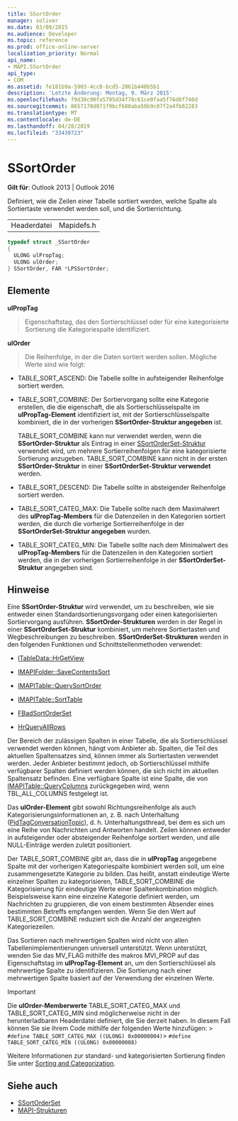 ```yaml
---
title: SSortOrder
manager: soliver
ms.date: 03/09/2015
ms.audience: Developer
ms.topic: reference
ms.prod: office-online-server
localization_priority: Normal
api_name:
- MAPI.SSortOrder
api_type:
- COM
ms.assetid: fe181b9a-5903-4cc0-bcd5-2061b440b5b1
description: 'Letzte Änderung: Montag, 9. März 2015'
ms.openlocfilehash: f9d38c90fa5795d34f78c61ce0faa5f76d8f740d
ms.sourcegitcommit: 8657170d071f9bcf680aba50b9c07f2a4fb82283
ms.translationtype: MT
ms.contentlocale: de-DE
ms.lasthandoff: 04/28/2019
ms.locfileid: "33439723"
---
```

# <a name="ssortorder"></a>SSortOrder
 
**Gilt für**: Outlook 2013 | Outlook 2016 
  
Definiert, wie die Zeilen einer Tabelle sortiert werden, welche Spalte als Sortiertaste verwendet werden soll, und die Sortierrichtung. 
  
|||
|:-----|:-----|
|Headerdatei  <br/> |Mapidefs.h  <br/> |
   
```cpp
typedef struct _SSortOrder
{
  ULONG ulPropTag;
  ULONG ulOrder;
} SSortOrder, FAR *LPSSortOrder;

```

## <a name="members"></a>Elemente

**ulPropTag**
  
> Eigenschaftstag, das den Sortierschlüssel oder für eine kategorisierte Sortierung die Kategoriespalte identifiziert.
    
**ulOrder**
  
> Die Reihenfolge, in der die Daten sortiert werden sollen. Mögliche Werte sind wie folgt:
    
  - TABLE_SORT_ASCEND: Die Tabelle sollte in aufsteigender Reihenfolge sortiert werden.
      
  - TABLE_SORT_COMBINE: Der Sortiervorgang sollte eine Kategorie erstellen, die die eigenschaft, die als Sortierschlüsselspalte im **ulPropTag-Element** identifiziert ist, mit der Sortierschlüsselspalte kombiniert, die in der vorherigen **SSortOrder-Struktur angegeben** ist. 
      
    TABLE_SORT_COMBINE kann nur verwendet werden, wenn die **SSortOrder-Struktur** als Eintrag in einer [SSortOrderSet-Struktur](ssortorderset.md) verwendet wird, um mehrere Sortierreihenfolgen für eine kategorisierte Sortierung anzugeben. TABLE_SORT_COMBINE kann nicht in der ersten **SSortOrder-Struktur** in einer **SSortOrderSet-Struktur verwendet** werden. 
      
  - TABLE_SORT_DESCEND: Die Tabelle sollte in absteigender Reihenfolge sortiert werden.
      
  - TABLE_SORT_CATEG_MAX: Die Tabelle sollte nach dem Maximalwert des **ulPropTag-Members** für die Datenzeilen in den Kategorien sortiert werden, die durch die vorherige Sortierreihenfolge in der **SSortOrderSet-Struktur angegeben** wurden. 
      
  - TABLE_SORT_CATEG_MIN: Die Tabelle sollte nach dem Minimalwert des **ulPropTag-Members** für die Datenzeilen in den Kategorien sortiert werden, die in der vorherigen Sortierreihenfolge in der **SSortOrderSet-Struktur** angegeben sind. 
    
## <a name="remarks"></a>Hinweise

Eine **SSortOrder-Struktur** wird verwendet, um zu beschreiben, wie sie entweder einen Standardsortierungsvorgang oder einen kategorisierten Sortiervorgang ausführen. **SSortOrder-Strukturen** werden in der Regel in einer **SSortOrderSet-Struktur** kombiniert, um mehrere Sortiertasten und Wegbeschreibungen zu beschreiben. **SSortOrderSet-Strukturen** werden in den folgenden Funktionen und Schnittstellenmethoden verwendet: 
  
- [ITableData::HrGetView](itabledata-hrgetview.md)
    
- [IMAPIFolder::SaveContentsSort](imapifolder-savecontentssort.md)
    
- [IMAPITable::QuerySortOrder](imapitable-querysortorder.md)
    
- [IMAPITable::SortTable](imapitable-sorttable.md)
    
- [FBadSortOrderSet](fbadsortorderset.md)
    
- [HrQueryAllRows](hrqueryallrows.md)
    
Der Bereich der zulässigen Spalten in einer Tabelle, die als Sortierschlüssel verwendet werden können, hängt vom Anbieter ab. Spalten, die Teil des aktuellen Spaltensatzes sind, können immer als Sortiertasten verwendet werden. Jeder Anbieter bestimmt jedoch, ob Sortierschlüssel mithilfe verfügbarer Spalten definiert werden können, die sich nicht im aktuellen Spaltensatz befinden. Eine verfügbare Spalte ist eine Spalte, die von [IMAPITable::QueryColumns](imapitable-querycolumns.md) zurückgegeben wird, wenn TBL_ALL_COLUMNS festgelegt ist. 
  
Das **ulOrder-Element** gibt sowohl Richtungsreihenfolge als auch Kategorisierungsinformationen an, z. B. nach Unterhaltung ([PidTagConversationTopic](pidtagconversationtopic-canonical-property.md)), d. h. Unterhaltungsthread, bei dem es sich um eine Reihe von Nachrichten und Antworten handelt. Zeilen können entweder in aufsteigender oder absteigender Reihenfolge sortiert werden, und alle NULL-Einträge werden zuletzt positioniert. 
  
Der TABLE_SORT_COMBINE gibt an, dass die in **ulPropTag** angegebene Spalte mit der vorherigen Kategoriespalte kombiniert werden soll, um eine zusammengesetzte Kategorie zu bilden. Das heißt, anstatt eindeutige Werte einzelner Spalten zu kategorisieren, TABLE_SORT_COMBINE die Kategorisierung für eindeutige Werte einer Spaltenkombination möglich. Beispielsweise kann eine einzelne Kategorie definiert werden, um Nachrichten zu gruppieren, die von einem bestimmten Absender eines bestimmten Betreffs empfangen werden. Wenn Sie den Wert auf TABLE_SORT_COMBINE reduziert sich die Anzahl der angezeigten Kategoriezeilen. 
  
Das Sortieren nach mehrwertigen Spalten wird nicht von allen Tabellenimplementierungen universell unterstützt. Wenn unterstützt, wenden Sie das MV_FLAG mithilfe des makros MVI_PROP auf das Eigenschaftstag im **ulPropTag-Element** an, um den Sortierschlüssel als mehrwertige Spalte zu identifizieren. Die Sortierung nach einer mehrwertigen Spalte basiert auf der Verwendung der einzelnen Werte. 
  
> [!IMPORTANT]
> Die **ulOrder-Memberwerte** TABLE_SORT_CATEG_MAX und TABLE_SORT_CATEG_MIN sind möglicherweise nicht in der herunterladbaren Headerdatei definiert, die Sie derzeit haben. In diesem Fall können Sie sie ihrem Code mithilfe der folgenden Werte hinzufügen: >  `#define TABLE_SORT_CATEG_MAX ((ULONG) 0x00000004)`>  `#define TABLE_SORT_CATEG_MIN ((ULONG) 0x00000008)`
  
Weitere Informationen zur standard- und kategorisierten Sortierung finden Sie unter [Sorting and Categorization](sorting-and-categorization.md). 
  
## <a name="see-also"></a>Siehe auch

- [SSortOrderSet](ssortorderset.md)
- [MAPI-Strukturen](mapi-structures.md)

